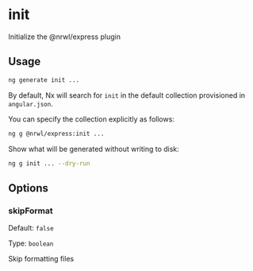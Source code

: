 # init

Initialize the @nrwl/express plugin

## Usage

```bash
ng generate init ...
```

By default, Nx will search for `init` in the default collection provisioned in `angular.json`.

You can specify the collection explicitly as follows:

```bash
ng g @nrwl/express:init ...
```

Show what will be generated without writing to disk:

```bash
ng g init ... --dry-run
```

## Options

### skipFormat

Default: `false`

Type: `boolean`

Skip formatting files
